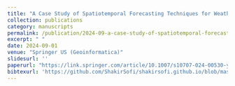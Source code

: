```yaml
---
title: "A Case Study of Spatiotemporal Forecasting Techniques for Weather Forecasting"
collection: publications
category: manuscripts
permalink: /publication/2024-09-a-case-study-of-spatiotemporal-forecasting-techniques-for-weather-forecasting
excerpt: " "
date: 2024-09-01
venue: "Springer US (Geoinformatica)"
slidesurl: ''
paperurl: "https://link.springer.com/article/10.1007/s10707-024-00530-y"
bibtexurl: 'https://github.com/ShakirSofi/shakirsofi.github.io/blob/master/files/bibtex.bib'
---
```

